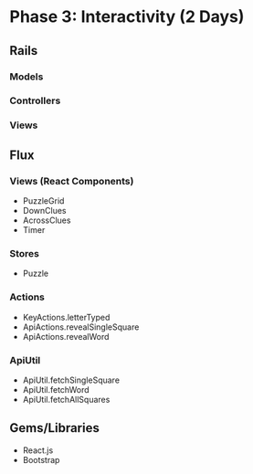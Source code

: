 # Phase 3: Interactivity (2 Days)

## Rails
### Models

### Controllers

### Views

## Flux
### Views (React Components)
* PuzzleGrid
* DownClues
* AcrossClues
* Timer

### Stores
* Puzzle

### Actions
* KeyActions.letterTyped
* ApiActions.revealSingleSquare
* ApiActions.revealWord

### ApiUtil
* ApiUtil.fetchSingleSquare
* ApiUtil.fetchWord
* ApiUtil.fetchAllSquares

## Gems/Libraries
* React.js
* Bootstrap
